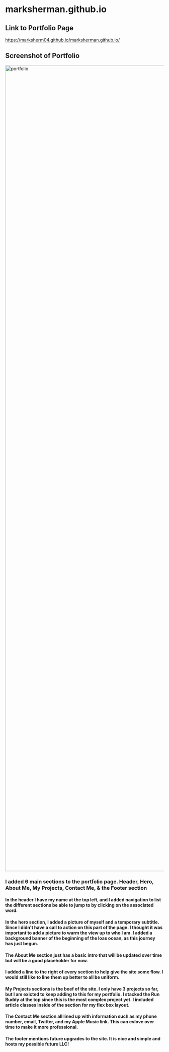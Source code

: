 # marksherman.github.io

## Link to Portfolio Page
https://marksherm04.github.io/marksherman.github.io/

## Screenshot of Portfolio
<img width="2558" alt="portfolio" src="https://user-images.githubusercontent.com/81338255/116011890-49e13a80-a5f5-11eb-84f4-1b8f00249cb3.png">

### I added 6 main sections to the portfolio page.  Header, Hero, About Me, My Projects, Contact Me, & the Footer section

#### In the header I have my name at the top left, and I added navigation to list the different sections be able to jump to by clicking on the associated word.  

#### In the hero section, I added a picture of myself and a temporary subtitle.  Since I didn't have a call to action on this part of the page. I thought it was important to add a picture to warm the view up to who I am.  I added a background banner of the beginning of the loas ocean, as this journey has just begun.

#### The About Me section just has a basic intro that will be updated over time but will be a good placeholder for now.

#### I added a line to the right of every section to help give the site some flow.  I would still like to line them up better to all be uniform.

#### My Projects sections is the beef of the site.  I only have 3 projects so far, but I am exicted to keep adding to this for my portfolio.  I stacked the Run Buddy at the top since this is the most complex project yet. I included article classes inside of the section for my flex box layout.

#### The Contact Me section all lined up with information such as my phone number, email, Twitter, and my Apple Music link.  This can evlove over time to make it more professional.  

#### The footer mentions future upgrades to the site.  It is nice and simple and hosts my possible future LLC!
